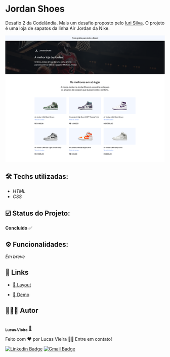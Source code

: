 # Jordan Shoes

<p>Desafio 2 da Codelândia. Mais um desafio proposto pelo <a href="https://www.linkedin.com/in/iuricode/">Iuri Silva</a>. O projeto é uma loja de sapatos da linha Air Jordan da Nike.</p>

<p align="center">
    <img src="./assets/images/desktop.png" alt="Demonstração do projeto Desktop" width="600">
</p>

## 🛠 Techs utilizadas:
- *HTML*
- *CSS*

## ☑️ Status do Projeto:
**Concluido** ✅

## ⚙️ Funcionalidades:
*Em breve*

## 🔗 Links
- [🎨 Layout](https://www.figma.com/file/Yb9IBH56g7T1hdIyZ3BMNO/Desafios---Codel%C3%A2ndia?type=design&node-id=1883-2&mode=design&t=OluItDI5XsBfeNR2-0)

- [📄 Demo](https://lucavieira.github.io/jordan_shoes/)

## 👨🏼‍💻 Autor

<a href="https://github.com/lucavieira">
 <img style="border-radius: 50%;" src="https://avatars.githubusercontent.com/u/63080209?v=4" width="100px;" alt=""/>
 <br />
 <sub><b>Lucas Vieira</b></sub></a> <a href="https://github.com/lucavieira" title="Github">🚀</a>


Feito com ❤️ por Lucas Vieira 👋🏽 Entre em contato!

[![Linkedin Badge](https://img.shields.io/badge/-Thiago-blue?style=flat-square&logo=Linkedin&logoColor=white&link=https://www.linkedin.com/in/tgmarinho/)](https://www.linkedin.com/in/lucvieira/) 
[![Gmail Badge](https://img.shields.io/badge/-tgmarinho@gmail.com-c14438?style=flat-square&logo=Gmail&logoColor=white&link=mailto:tgmarinho@gmail.com)](mailto:lukasveras14@gmail.com)